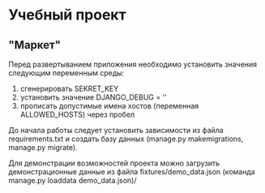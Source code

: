 # Учебный проект
## "Маркет"

Перед развертыванием приложения необходимо  установить значения следующим переменным среды:
1) сгенерировать SEKRET_KEY
2) установить значение DJANGO_DEBUG = ''
3) прописать допустимые имена хостов (переменная ALLOWED_HOSTS) через пробел


До начала работы следует установить зависимости из файла requirements.txt 
и создать базу данных (manage.py makemigrations, manage.py migrate).


Для демонстрации возможностей проекта можно загрузить демонстрационные данные из файла 
fixtures/demo_data.json (команда manage.py loaddata demo_data.json)/

